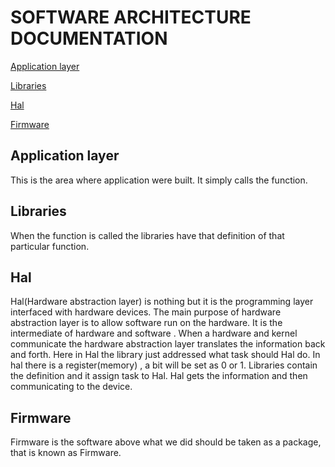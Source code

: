 # SOFTWARE ARCHITECTURE DOCUMENTATION
[Application layer](#Application-layer)

[Libraries](#libraries)

[Hal](#Hal)

[Firmware](#Firmware)


## Application layer
This is the area where application were built. It simply calls the function.


## Libraries
When the function is called the libraries have that definition of that particular function.

## Hal
Hal(Hardware abstraction layer) is nothing but it is the programming layer interfaced with hardware devices. The main purpose of hardware abstraction layer is to allow software run on the hardware. It is the intermediate of hardware and software . When a hardware and kernel communicate the hardware abstraction layer translates the information back and forth. Here in Hal the library just addressed what task should Hal do. In hal there is a register(memory) , a bit will be set as 0 or 1. Libraries contain the definition and it assign task to Hal. Hal gets the information and then communicating to the device.

## Firmware
Firmware is the software above what we did should be taken as a package, that is known as Firmware.





